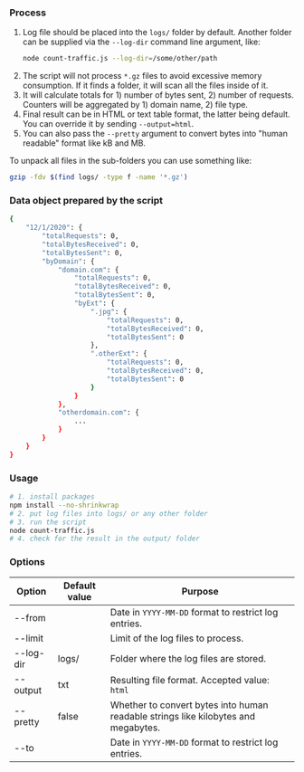 ### Process

1. Log file should be placed into the `logs/` folder by default. Another folder can be supplied via the `--log-dir` command line argument, like:
    ```sh
    node count-traffic.js --log-dir=/some/other/path
    ```
1. The script will not process `*.gz` files to avoid excessive memory consumption. If it finds a folder, it will scan all the files inside of it.
1. It will calculate totals for 1) number of bytes sent, 2) number of requests. Counters will be aggregated by 1) domain name, 2) file type.
1. Final result can be in HTML or text table format, the latter being default. You can override it by sending `--output=html`.
1. You can also pass the `--pretty` argument to convert bytes into "human readable" format like kB and MB.

To unpack all files in the sub-folders you can use something like:

```sh
gzip -fdv $(find logs/ -type f -name '*.gz')
```

### Data object prepared by the script

```sh
{
    "12/1/2020": {
        "totalRequests": 0,
        "totalBytesReceived": 0,
        "totalBytesSent": 0,
        "byDomain": {
            "domain.com": {
                "totalRequests": 0,
                "totalBytesReceived": 0,
                "totalBytesSent": 0,
                "byExt": {
                    ".jpg": {
                        "totalRequests": 0,
                        "totalBytesReceived": 0,
                        "totalBytesSent": 0
                    },
                    ".otherExt": {
                        "totalRequests": 0,
                        "totalBytesReceived": 0,
                        "totalBytesSent": 0
                    }
                }
            },
            "otherdomain.com": {
                ...
            }
        }
    }
}
```

### Usage

```sh
# 1. install packages
npm install --no-shrinkwrap
# 2. put log files into logs/ or any other folder
# 3. run the script
node count-traffic.js
# 4. check for the result in the output/ folder
```

### Options

| Option    | Default value | Purpose |
|-----------|---------------|---------|
| --from    |               | Date in `YYYY-MM-DD` format to restrict log entries. |
| --limit   |               | Limit of the log files to process. |
| --log-dir | logs/         | Folder where the log files are stored. |
| --output  | txt           | Resulting file format. Accepted value: `html` |
| --pretty  | false         | Whether to convert bytes into human readable strings like kilobytes and megabytes. |
| --to      |               | Date in `YYYY-MM-DD` format to restrict log entries. |

